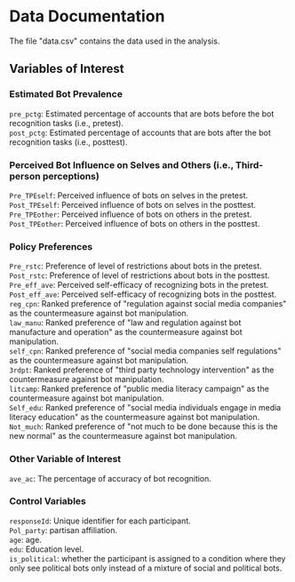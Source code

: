 # Data Documentation
The file "data.csv" contains the data used in the analysis.

## Variables of Interest
### Estimated Bot Prevalence
`pre_pctg`: Estimated percentage of accounts that are bots before the bot recognition tasks (i.e., pretest).  
`post_pctg`: Estimated percentage of accounts that are bots after the bot recognition tasks (i.e., posttest).  

### Perceived Bot Influence on Selves and Others (i.e., Third-person perceptions)
`Pre_TPEself`: Perceived influence of bots on selves in the pretest.  
`Post_TPEself`: Perceived influence of bots on selves in the posttest.  
`Pre_TPEother`: Perceived influence of bots on others in the pretest.  
`Post_TPEother`: Perceived influence of bots on others in the posttest.  

### Policy Preferences
`Pre_rstc`: Preference of level of restrictions about bots in the pretest.  
`Post_rstc`: Preference of level of restrictions about bots in the posttest.  
`Pre_eff_ave`: Perceived self-efficacy of recognizing bots in the pretest.
`Post_eff_ave`: Perceived self-efficacy of recognizing bots in the posttest.  
`reg_cpn`: Ranked preference of "regulation against social media companies" as the countermeasure against bot manipulation.  
`law_manu`: Ranked preference of "law and regulation against bot manufacture and operation" as the countermeasure against bot manipulation.  
`self_cpn`: Ranked preference of "social media companies self regulations" as the countermeasure against bot manipulation.  
`3rdpt`: Ranked preference of "third party technology intervention" as the countermeasure against bot manipulation.  
`litcamp`: Ranked preference of "public media literacy campaign" as the countermeasure against bot manipulation.  
`Self_edu`: Ranked preference of "social media individuals engage in media literacy education" as the countermeasure against bot manipulation.  
`Not_much`: Ranked preference of "not much to be done because this is the new normal" as the countermeasure against bot manipulation.  

### Other Variable of Interest
`ave_ac`: The percentage of accuracy of bot recognition.  

### Control Variables
`responseId`: Unique identifier for each participant.  
`Pol_party`: partisan affiliation.  
`age`: age.  
`edu`: Education level.  
`is_political`: whether the participant is assigned to a condition where they only see political bots only instead of a mixture of social and political bots.  
